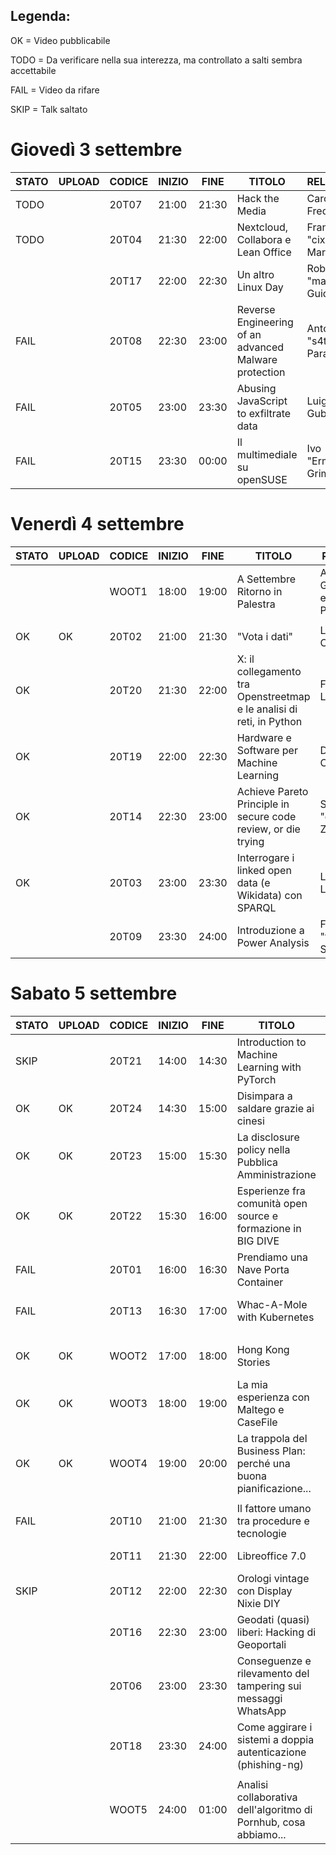 ## Legenda:

OK = Video pubblicabile

TODO = Da verificare nella sua interezza, ma controllato a salti sembra accettabile

FAIL = Video da rifare

SKIP = Talk saltato

# Giovedì 3 settembre

| STATO | UPLOAD | CODICE | INIZIO | FINE  | TITOLO                                                               | RELATORE                            |
|-------|--------|--------|--------|-------|----------------------------------------------------------------------|-------------------------------------|
| TODO  |        | 20T07  | 21:00  | 21:30 | Hack the Media                                                       | Carola Frediani                     |
| TODO  |        | 20T04  | 21:30  | 22:00 | Nextcloud, Collabora e Lean Office                                   | Francesco "cix" De Marchi           |
|       |        | 20T17  | 22:00  | 22:30 | Un altro Linux Day                                                   | Roberto "madbob" Guido              |
| FAIL  |        | 20T08  | 22:30  | 23:00 | Reverse Engineering of an advanced Malware protection                | Antonio "s4tan" Parata              |
| FAIL  |        | 20T05  | 23:00  | 23:30 | Abusing JavaScript to exfiltrate data                                | Luigi Gubello                       |
| FAIL  |        | 20T15  | 23:30  | 00:00 | Il multimediale su openSUSE                                          | Ivo "Ermejo" Grimaldi               |


# Venerdì 4 settembre

| STATO | UPLOAD | CODICE | INIZIO | FINE  | TITOLO                                                               | RELATORE                            |
|-------|--------|--------|--------|-------|----------------------------------------------------------------------|-------------------------------------|
|       |        | WOOT1  | 18:00  | 19:00 | A Settembre Ritorno in Palestra                                      | Alvise Giacomazzi e Luca Pellegrini |
|       |        |        |        |       |                                                                      |                                     |
| OK    | OK     | 20T02  | 21:00  | 21:30 | "Vota i dati"                                                        | Luca Corsato                        |
| OK    |        | 20T20  | 21:30  | 22:00 | X: il collegamento tra Openstreetmap e le analisi di reti, in Python | Fabio Lamanna                       |
| OK    |        | 20T19  | 22:00  | 22:30 | Hardware e Software per Machine Learning                             | Davide Caminati                     |
| OK    |        | 20T14  | 22:30  | 23:00 | Achieve Pareto Principle in secure code review, or die trying        | Sandro "guly" Zaccarini             |
| OK    |        | 20T03  | 23:00  | 23:30 | Interrogare i linked open data (e Wikidata) con SPARQL               | Lorenzo Losa                        |
|       |        | 20T09  | 23:30  | 24:00 | Introduzione a Power Analysis                                        | Federico "fox" Scrinzi              |


# Sabato 5 settembre

| STATO | UPLOAD | CODICE | INIZIO | FINE  | TITOLO                                                               | RELATORE                            |
|-------|--------|--------|--------|-------|----------------------------------------------------------------------|-------------------------------------|
| SKIP  |        | 20T21  | 14:00  | 14:30 | Introduction to Machine Learning with PyTorch                        | Cesare Montresor                    |
| OK    | OK     | 20T24  | 14:30  | 15:00 | Disimpara a saldare grazie ai cinesi                                 | Mastro Gippo                        |
| OK    | OK     | 20T23  | 15:00  | 15:30 | La disclosure policy nella Pubblica Amministrazione                  | Umberto Rosini                      |
| OK    | OK     | 20T22  | 15:30  | 16:00 | Esperienze fra comunità open source e formazione in BIG DIVE         | Stefania Delprete                   |
| FAIL  |        | 20T01  | 16:00  | 16:30 | Prendiamo una Nave Porta Container                                   | Fabio "FVZ" Cazzin                  |
| FAIL  |        | 20T13  | 16:30  | 17:00 | Whac-A-Mole with Kubernetes                                          | Alessandro "jekil" Tanasi           |
|       |        |        |        |       |                                                                      |                                     |
| OK    | OK     | WOOT2  | 17:00  | 18:00 | Hong Kong Stories                                                    | Giovanni "venetanji" Lion           |
| OK    | OK     | WOOT3  | 18:00  | 19:00 | La mia esperienza con Maltego e CaseFile                             | Claudio "CoD" Canavese              |
| OK    | OK     | WOOT4  | 19:00  | 20:00 | La trappola del Business Plan: perché una buona pianificazione...    | Stefano Schiavo                     |
|       |        |        |        |       |                                                                      |                                     |
| FAIL  |        | 20T10  | 21:00  | 21:30 | Il fattore umano tra procedure e tecnologie                          | Yvette "vodka" Agostini             |
|       |        | 20T11  | 21:30  | 22:00 | Libreoffice 7.0                                                      | Italo Vignoli                       |
| SKIP  |        | 20T12  | 22:00  | 22:30 | Orologi vintage con Display Nixie DIY                                | Lorenzo De Luca                     |
|       |        | 20T16  | 22:30  | 23:00 | Geodati (quasi) liberi: Hacking di Geoportali                        | Amedeo Fadini                       |
|       |        | 20T06  | 23:00  | 23:30 | Conseguenze e rilevamento del tampering sui messaggi WhatsApp        | Andrea Lazzarotto                   |
|       |        | 20T18  | 23:30  | 24:00 | Come aggirare i sistemi a doppia autenticazione (phishing-ng)        | Gianfranco Ciotti                   |
|       |        |        |        |       |                                                                      |                                     |
|       |        | WOOT5  | 24:00  | 01:00 | Analisi collaborativa dell'algoritmo di Pornhub, cosa abbiamo...     | vecna                               |
